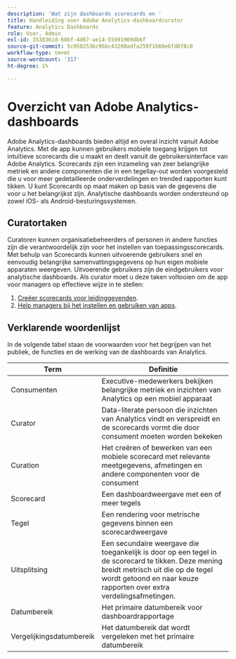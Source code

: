 ```yaml
---
description: 'Wat zijn dashboards scorecards en '
title: Handleiding voor Adobe Analytics-dashboardcurator
feature: Analytics Dashboards
role: User, Admin
exl-id: 3538361d-68bf-4d67-ae14-55691909db6f
source-git-commit: 5c9502536c96bc43288adfa259f1b60e6fd078c0
workflow-type: tm+mt
source-wordcount: '317'
ht-degree: 1%

---
```


# Overzicht van Adobe Analytics-dashboards

Adobe Analytics-dashboards bieden altijd en overal inzicht vanuit Adobe Analytics. Met de app kunnen gebruikers mobiele toegang krijgen tot intuïtieve scorecards die u maakt en deelt vanuit de gebruikersinterface van Adobe Analytics. Scorecards zijn een inzameling van zeer belangrijke metriek en andere componenten die in een tegellay-out worden voorgesteld die u voor meer gedetailleerde onderverdelingen en trended rapporten kunt tikken. U kunt Scorecards op maat maken op basis van de gegevens die voor u het belangrijkst zijn. Analytische dashboards worden ondersteund op zowel iOS- als Android-besturingssystemen.

## Curatortaken

Curatoren kunnen organisatiebeheerders of personen in andere functies zijn die verantwoordelijk zijn voor het instellen van toepassingsscorecards. Met behulp van Scorecards kunnen uitvoerende gebruikers snel en eenvoudig belangrijke samenvattingsgegevens op hun eigen mobiele apparaten weergeven. Uitvoerende gebruikers zijn de eindgebruikers voor analytische dashboards. Als curator moet u deze taken voltooien om de app voor managers op effectieve wijze in te stellen:

1. [Creëer scorecards voor leidinggevenden](/help/analyze/mobile-app/create-scorecard.md).
1. [Help managers bij het instellen en gebruiken van apps](/help/analyze/mobile-app/set-up-execs.md).

## Verklarende woordenlijst

In de volgende tabel staan de voorwaarden voor het begrijpen van het publiek, de functies en de werking van de dashboards van Analytics.

| Term | Definitie |
|--- |--- |
| Consumenten | Executive-medewerkers bekijken belangrijke metriek en inzichten van Analytics op een mobiel apparaat |
| Curator | Data-literate persoon die inzichten van Analytics vindt en verspreidt en de scorecards vormt die door consument moeten worden bekeken |
| Curation | Het creëren of bewerken van een mobiele scorecard met relevante meetgegevens, afmetingen en andere componenten voor de consument |
| Scorecard | Een dashboardweergave met een of meer tegels |
| Tegel | Een rendering voor metrische gegevens binnen een scorecardweergave |
| Uitsplitsing | Een secundaire weergave die toegankelijk is door op een tegel in de scorecard te tikken. Deze mening breidt metrisch uit die op de tegel wordt getoond en naar keuze rapporten over extra verdelingsafmetingen. |
| Datumbereik | Het primaire datumbereik voor dashboardrapportage |
| Vergelijkingsdatumbereik | Het datumbereik dat wordt vergeleken met het primaire datumbereik |


